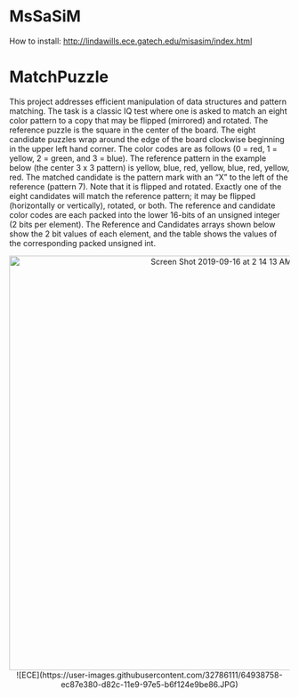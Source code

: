 # MsSaSiM
How to install: http://lindawills.ece.gatech.edu/misasim/index.html

# MatchPuzzle

This project addresses efficient manipulation of data structures and pattern matching. The task is a classic IQ test where one is asked to match an eight color pattern to a copy that may be flipped (mirrored) and rotated. The reference puzzle is the square in the center of the board. The eight candidate puzzles wrap around the edge of the board clockwise beginning in the upper left hand corner. The color codes are as follows (0 = red, 1 = yellow, 2 = green, and 3 = blue). The reference pattern in the example below (the center 3 x 3 pattern) is yellow, blue, red, yellow, blue, red, yellow, red. The matched candidate is the pattern mark with an “X” to the left of the reference (pattern 7). Note that it is flipped and rotated. Exactly one of the eight candidates will match the reference pattern; it may be flipped (horizontally or vertically), rotated, or both. The reference and candidate color codes are each packed into the lower 16-bits of an unsigned integer (2 bits per element). The Reference and Candidates arrays shown below show the 2 bit values of each element, and the table shows the values of the corresponding packed unsigned int.

<p align="center">
  <img width="746" alt="Screen Shot 2019-09-16 at 2 14 13 AM" src="https://user-images.githubusercontent.com/32786111/64937352-ef340a00-d827-11e9-9765-e421ac3440ae.png">
  ![ECE](https://user-images.githubusercontent.com/32786111/64938758-ec87e380-d82c-11e9-97e5-b6f124e9be86.JPG)
</p>
